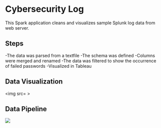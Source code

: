# Cybersecurity Log
This Spark application cleans and visualizes sample Splunk log data from web server.

## Steps 
-The data was parsed from a textfile
-The schema was defined
-Columns were merged and renamed
-The data was filtered to show the occurrence of failed passwords
-Visualized in Tableau

## Data Visualization
<img src= >

## Data Pipeline
<img src= "https://github.com/smithashley/cybersecuritylog/blob/main/CSLog.jp2">
